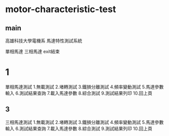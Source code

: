 # motor-characteristic-test


## main

高雄科技大學電機系
馬達特性測試系統

單相馬達
三相馬達
exit結束

# 1

單相馬達測試
1.無載測試
2.堵轉測試
3.鐵損分離測試
4.頻率變動測試
5.馬達參數輸入
6.測試結果查詢
7.載入馬達參數
8.綜合測試
9.測試結果列印
10.回上頁

## 3

三相馬達測試
1.無載測試
2.堵轉測試
3.鐵損分離測試
4.頻率變動測試
5.馬達參數輸入
6.測試結果查詢
7.載入馬達參數
8.綜合測試
9.測試結果列印
10.回上頁